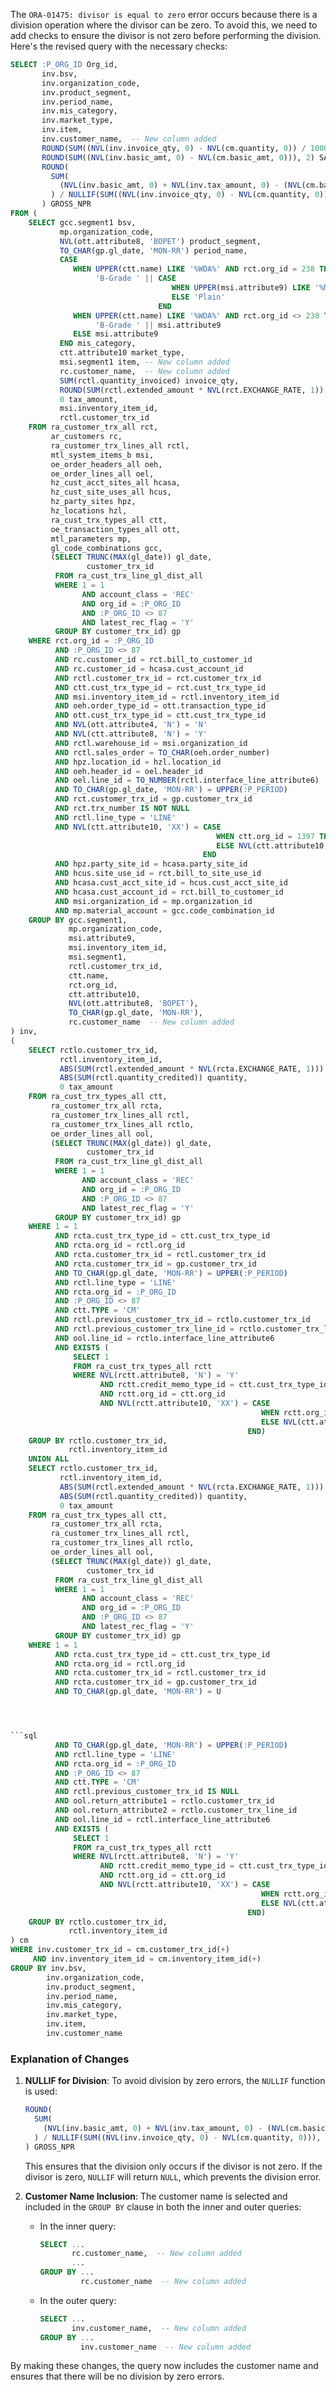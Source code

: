 The `ORA-01475: divisor is equal to zero` error occurs because there is a division operation where the divisor can be zero. To avoid this, we need to add checks to ensure the divisor is not zero before performing the division. Here's the revised query with the necessary checks:

```sql
SELECT :P_ORG_ID Org_id,
       inv.bsv,
       inv.organization_code,
       inv.product_segment,
       inv.period_name,
       inv.mis_category,
       inv.market_type,
       inv.item,
       inv.customer_name,  -- New column added
       ROUND(SUM((NVL(inv.invoice_qty, 0) - NVL(cm.quantity, 0)) / 1000), 2) sales_qty_mt,
       ROUND(SUM((NVL(inv.basic_amt, 0) - NVL(cm.basic_amt, 0))), 2) SALE_VALUE,
       ROUND(
         SUM(
           (NVL(inv.basic_amt, 0) + NVL(inv.tax_amount, 0) - (NVL(cm.basic_amt, 0) + NVL(cm.tax_amount, 0)))
         ) / NULLIF(SUM((NVL(inv.invoice_qty, 0) - NVL(cm.quantity, 0))), 0), 2
       ) GROSS_NPR
FROM (
    SELECT gcc.segment1 bsv,
           mp.organization_code,
           NVL(ott.attribute8, 'BOPET') product_segment,
           TO_CHAR(gp.gl_date, 'MON-RR') period_name,
           CASE
              WHEN UPPER(ctt.name) LIKE '%WDA%' AND rct.org_id = 238 THEN
                   'B-Grade ' || CASE
                                    WHEN UPPER(msi.attribute9) LIKE '%METAL%' THEN 'Metallized'
                                    ELSE 'Plain'
                                 END
              WHEN UPPER(ctt.name) LIKE '%WDA%' AND rct.org_id <> 238 THEN
                   'B-Grade ' || msi.attribute9
              ELSE msi.attribute9
           END mis_category,
           ctt.attribute10 market_type,
           msi.segment1 item, -- New column added
           rc.customer_name,  -- New column added
           SUM(rctl.quantity_invoiced) invoice_qty,
           ROUND(SUM(rctl.extended_amount * NVL(rct.EXCHANGE_RATE, 1)), 2) basic_amt,
           0 tax_amount,
           msi.inventory_item_id,
           rctl.customer_trx_id
    FROM ra_customer_trx_all rct,
         ar_customers rc,
         ra_customer_trx_lines_all rctl,
         mtl_system_items_b msi,
         oe_order_headers_all oeh,
         oe_order_lines_all oel,
         hz_cust_acct_sites_all hcasa,
         hz_cust_site_uses_all hcus,
         hz_party_sites hpz,
         hz_locations hzl,
         ra_cust_trx_types_all ctt,
         oe_transaction_types_all ott,
         mtl_parameters mp,
         gl_code_combinations gcc,
         (SELECT TRUNC(MAX(gl_date)) gl_date,
                 customer_trx_id
          FROM ra_cust_trx_line_gl_dist_all
          WHERE 1 = 1
                AND account_class = 'REC'
                AND org_id = :P_ORG_ID
                AND :P_ORG_ID <> 87
                AND latest_rec_flag = 'Y'
          GROUP BY customer_trx_id) gp
    WHERE rct.org_id = :P_ORG_ID
          AND :P_ORG_ID <> 87
          AND rc.customer_id = rct.bill_to_customer_id
          AND rc.customer_id = hcasa.cust_account_id
          AND rctl.customer_trx_id = rct.customer_trx_id
          AND ctt.cust_trx_type_id = rct.cust_trx_type_id
          AND msi.inventory_item_id = rctl.inventory_item_id
          AND oeh.order_type_id = ott.transaction_type_id
          AND ott.cust_trx_type_id = ctt.cust_trx_type_id
          AND NVL(ott.attribute4, 'N') = 'N'
          AND NVL(ctt.attribute8, 'N') = 'Y'
          AND rctl.warehouse_id = msi.organization_id
          AND rctl.sales_order = TO_CHAR(oeh.order_number)
          AND hpz.location_id = hzl.location_id
          AND oeh.header_id = oel.header_id
          AND oel.line_id = TO_NUMBER(rctl.interface_line_attribute6)
          AND TO_CHAR(gp.gl_date, 'MON-RR') = UPPER(:P_PERIOD)
          AND rct.customer_trx_id = gp.customer_trx_id
          AND rct.trx_number IS NOT NULL
          AND rctl.line_type = 'LINE'
          AND NVL(ctt.attribute10, 'XX') = CASE
                                              WHEN ctt.org_id = 1397 THEN 'Domestic Sales'
                                              ELSE NVL(ctt.attribute10, 'XX')
                                           END
          AND hpz.party_site_id = hcasa.party_site_id
          AND hcus.site_use_id = rct.bill_to_site_use_id
          AND hcasa.cust_acct_site_id = hcus.cust_acct_site_id
          AND hcasa.cust_account_id = rct.bill_to_customer_id
          AND msi.organization_id = mp.organization_id
          AND mp.material_account = gcc.code_combination_id
    GROUP BY gcc.segment1,
             mp.organization_code,
             msi.attribute9,
             msi.inventory_item_id,
             msi.segment1,
             rctl.customer_trx_id,
             ctt.name,
             rct.org_id,
             ctt.attribute10,
             NVL(ott.attribute8, 'BOPET'),
             TO_CHAR(gp.gl_date, 'MON-RR'),
             rc.customer_name  -- New column added
) inv,
(
    SELECT rctlo.customer_trx_id,
           rctl.inventory_item_id,
           ABS(SUM(rctl.extended_amount * NVL(rcta.EXCHANGE_RATE, 1))) basic_amt,
           ABS(SUM(rctl.quantity_credited)) quantity,
           0 tax_amount
    FROM ra_cust_trx_types_all ctt,
         ra_customer_trx_all rcta,
         ra_customer_trx_lines_all rctl,
         ra_customer_trx_lines_all rctlo,
         oe_order_lines_all ool,
         (SELECT TRUNC(MAX(gl_date)) gl_date,
                 customer_trx_id
          FROM ra_cust_trx_line_gl_dist_all
          WHERE 1 = 1
                AND account_class = 'REC'
                AND org_id = :P_ORG_ID
                AND :P_ORG_ID <> 87
                AND latest_rec_flag = 'Y'
          GROUP BY customer_trx_id) gp
    WHERE 1 = 1
          AND rcta.cust_trx_type_id = ctt.cust_trx_type_id
          AND rcta.org_id = rctl.org_id
          AND rcta.customer_trx_id = rctl.customer_trx_id
          AND rcta.customer_trx_id = gp.customer_trx_id
          AND TO_CHAR(gp.gl_date, 'MON-RR') = UPPER(:P_PERIOD)
          AND rctl.line_type = 'LINE'
          AND rcta.org_id = :P_ORG_ID
          AND :P_ORG_ID <> 87
          AND ctt.TYPE = 'CM'
          AND rctl.previous_customer_trx_id = rctlo.customer_trx_id
          AND rctl.previous_customer_trx_line_id = rctlo.customer_trx_line_id
          AND ool.line_id = rctlo.interface_line_attribute6
          AND EXISTS (
              SELECT 1
              FROM ra_cust_trx_types_all rctt
              WHERE NVL(rctt.attribute8, 'N') = 'Y'
                    AND rctt.credit_memo_type_id = ctt.cust_trx_type_id
                    AND rctt.org_id = ctt.org_id
                    AND NVL(rctt.attribute10, 'XX') = CASE
                                                        WHEN rctt.org_id = 1397 THEN 'Domestic Sales'
                                                        ELSE NVL(ctt.attribute10, 'XX')
                                                     END)
    GROUP BY rctlo.customer_trx_id,
             rctl.inventory_item_id
    UNION ALL
    SELECT rctlo.customer_trx_id,
           rctl.inventory_item_id,
           ABS(SUM(rctl.extended_amount * NVL(rcta.EXCHANGE_RATE, 1))) basic_amt,
           ABS(SUM(rctl.quantity_credited)) quantity,
           0 tax_amount
    FROM ra_cust_trx_types_all ctt,
         ra_customer_trx_all rcta,
         ra_customer_trx_lines_all rctl,
         ra_customer_trx_lines_all rctlo,
         oe_order_lines_all ool,
         (SELECT TRUNC(MAX(gl_date)) gl_date,
                 customer_trx_id
          FROM ra_cust_trx_line_gl_dist_all
          WHERE 1 = 1
                AND account_class = 'REC'
                AND org_id = :P_ORG_ID
                AND :P_ORG_ID <> 87
                AND latest_rec_flag = 'Y'
          GROUP BY customer_trx_id) gp
    WHERE 1 = 1
          AND rcta.cust_trx_type_id = ctt.cust_trx_type_id
          AND rcta.org_id = rctl.org_id
          AND rcta.customer_trx_id = rctl.customer_trx_id
          AND rcta.customer_trx_id = gp.customer_trx_id
          AND TO_CHAR(gp.gl_date, 'MON-RR') = U




```sql
          AND TO_CHAR(gp.gl_date, 'MON-RR') = UPPER(:P_PERIOD)
          AND rctl.line_type = 'LINE'
          AND rcta.org_id = :P_ORG_ID
          AND :P_ORG_ID <> 87
          AND ctt.TYPE = 'CM'
          AND rctl.previous_customer_trx_id IS NULL
          AND ool.return_attribute1 = rctlo.customer_trx_id
          AND ool.return_attribute2 = rctlo.customer_trx_line_id
          AND ool.line_id = rctl.interface_line_attribute6
          AND EXISTS (
              SELECT 1
              FROM ra_cust_trx_types_all rctt
              WHERE NVL(rctt.attribute8, 'N') = 'Y'
                    AND rctt.credit_memo_type_id = ctt.cust_trx_type_id
                    AND rctt.org_id = ctt.org_id
                    AND NVL(rctt.attribute10, 'XX') = CASE
                                                        WHEN rctt.org_id = 1397 THEN 'Domestic Sales'
                                                        ELSE NVL(ctt.attribute10, 'XX')
                                                     END)
    GROUP BY rctlo.customer_trx_id,
             rctl.inventory_item_id
) cm
WHERE inv.customer_trx_id = cm.customer_trx_id(+)
     AND inv.inventory_item_id = cm.inventory_item_id(+)
GROUP BY inv.bsv,
        inv.organization_code,
        inv.product_segment,
        inv.period_name,
        inv.mis_category,
        inv.market_type,
        inv.item,
        inv.customer_name
```

### Explanation of Changes

1. **NULLIF for Division**: To avoid division by zero errors, the `NULLIF` function is used:
   ```sql
   ROUND(
     SUM(
       (NVL(inv.basic_amt, 0) + NVL(inv.tax_amount, 0) - (NVL(cm.basic_amt, 0) + NVL(cm.tax_amount, 0)))
     ) / NULLIF(SUM((NVL(inv.invoice_qty, 0) - NVL(cm.quantity, 0))), 0), 2
   ) GROSS_NPR
   ```

   This ensures that the division only occurs if the divisor is not zero. If the divisor is zero, `NULLIF` will return `NULL`, which prevents the division error.

2. **Customer Name Inclusion**: The customer name is selected and included in the `GROUP BY` clause in both the inner and outer queries:
   - In the inner query:
     ```sql
     SELECT ...
            rc.customer_name,  -- New column added
            ...
     GROUP BY ...
              rc.customer_name  -- New column added
     ```

   - In the outer query:
     ```sql
     SELECT ...
            inv.customer_name,  -- New column added
     GROUP BY ...
              inv.customer_name  -- New column added
     ```

By making these changes, the query now includes the customer name and ensures that there will be no division by zero errors.